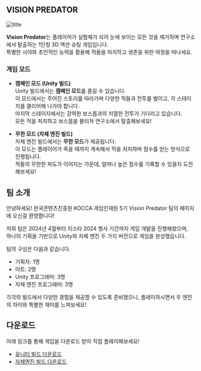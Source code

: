 

## VISION PREDATOR
![title](https://github.com/user-attachments/assets/5235bc7f-4f29-47dc-98c1-9ffb2c114da6)

**Vision Predator**는 플레이어가 실험체가 되어 눈에 보이는 모든 것을 제거하며 연구소에서 탈출하는 1인칭 3D 액션 슈팅 게임입니다.  
특별한 시야와 초인적인 능력을 활용해 적들을 처치하고 생존을 위한 여정을 떠나세요.

### 게임 모드
- **캠페인 모드 (Unity 빌드)**  
Unity 빌드에서는 **캠페인 모드**를 즐길 수 있습니다.  
이 모드에서는 주어진 스토리를 따라가며 다양한 적들과 전투를 벌이고, 각 스테이지를 클리어해 나가야 합니다.  
마지막 스테이지에서는 강력한 보스몹과의 치열한 전투가 기다리고 있습니다.  
모든 적을 처치하고 보스몹을 물리쳐 연구소에서 탈출해보세요!

- **무한 모드 (자체 엔진 빌드)**  
자체 엔진 빌드에서는 **무한 모드**가 제공됩니다.  
이 모드는 플레이어가 죽을 때까지 계속해서 적을 처치하며 점수를 얻는 방식으로 진행됩니다.  
적들의 무한한 파도가 이어지는 가운데, 얼마나 높은 점수를 기록할 수 있을지 도전해보세요!

## 팀 소개
안녕하세요! 한국콘텐츠진흥원 KOCCA 게임인재원 5기 Vision Predator 팀의 페이지에 오신걸 환영합니다!  

저희 팀은 2024년 4월부터 지스타 2024 행사 기간까지 게임 개발을 진행해왔으며,  
하나의 기획을 기반으로 Unity와 자체 엔진 두 가지 버전으로 게임을 완성했습니다. 

팀의 구성은 다음과 같습니다.  
- 기획자: 1명  
- 아트: 2명  
- Unity 프로그래머: 3명  
- 자체 엔진 프로그래머: 3명  

각각의 빌드에서 다양한 경험을 제공할 수 있도록 준비했으니, 
플레이하시면서 두 엔진의 차이와 특별한 재미를 느껴보세요!

## 다운로드
아래 링크를 통해 게임을 다운로드 받아 직접 플레이해보세요!
- [유니티 빌드 다운로드](https://github.com/VisionPredator/VisionPredator-Unity/releases)
- [자체엔진 빌드 다운로드](https://github.com/VisionPredator/VisionPredator-InHouse/releases)
